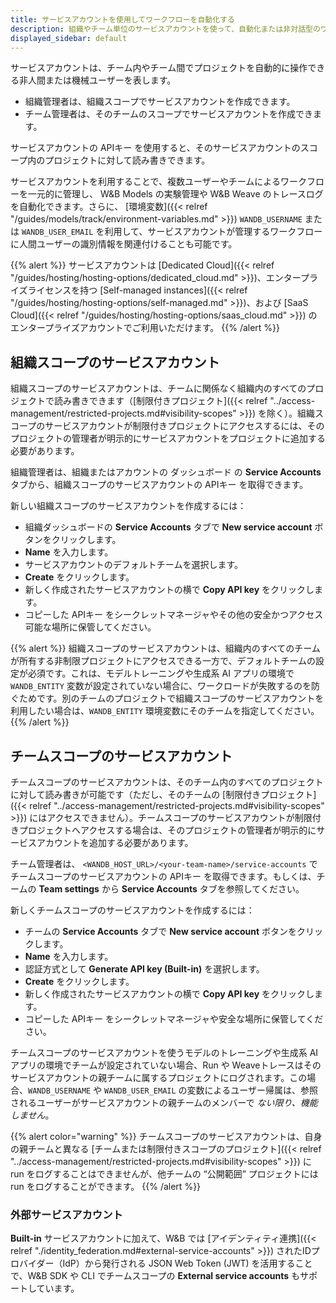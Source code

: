 ```yaml
---
title: サービスアカウントを使用してワークフローを自動化する
description: 組織やチーム単位のサービスアカウントを使って、自動化または非対話型のワークフローを管理する
displayed_sidebar: default
---
```


サービスアカウントは、チーム内やチーム間でプロジェクトを自動的に操作できる非人間または機械ユーザーを表します。

- 組織管理者は、組織スコープでサービスアカウントを作成できます。
- チーム管理者は、そのチームのスコープでサービスアカウントを作成できます。
	
サービスアカウントの APIキー を使用すると、そのサービスアカウントのスコープ内のプロジェクトに対して読み書きできます。

サービスアカウントを利用することで、複数ユーザーやチームによるワークフローを一元的に管理し、 W&B Models の実験管理や W&B Weave のトレースログを自動化できます。さらに、 [環境変数]({{< relref "/guides/models/track/environment-variables.md" >}}) `WANDB_USERNAME` または `WANDB_USER_EMAIL` を利用して、サービスアカウントが管理するワークフローに人間ユーザーの識別情報を関連付けることも可能です。

{{% alert %}}
サービスアカウントは [Dedicated Cloud]({{< relref "/guides/hosting/hosting-options/dedicated_cloud.md" >}})、エンタープライズライセンスを持つ [Self-managed instances]({{< relref "/guides/hosting/hosting-options/self-managed.md" >}})、および [SaaS Cloud]({{< relref "/guides/hosting/hosting-options/saas_cloud.md" >}}) のエンタープライズアカウントでご利用いただけます。
{{% /alert %}}

## 組織スコープのサービスアカウント

組織スコープのサービスアカウントは、チームに関係なく組織内のすべてのプロジェクトで読み書きできます（[制限付きプロジェクト]({{< relref "../access-management/restricted-projects.md#visibility-scopes" >}}) を除く）。組織スコープのサービスアカウントが制限付きプロジェクトにアクセスするには、そのプロジェクトの管理者が明示的にサービスアカウントをプロジェクトに追加する必要があります。

組織管理者は、組織またはアカウントの ダッシュボード の **Service Accounts** タブから、組織スコープのサービスアカウントの APIキー を取得できます。

新しい組織スコープのサービスアカウントを作成するには：

* 組織ダッシュボードの **Service Accounts** タブで **New service account** ボタンをクリックします。
* **Name** を入力します。
* サービスアカウントのデフォルトチームを選択します。
* **Create** をクリックします。
* 新しく作成されたサービスアカウントの横で **Copy API key** をクリックします。
* コピーした APIキー をシークレットマネージャやその他の安全かつアクセス可能な場所に保管してください。

{{% alert %}}
組織スコープのサービスアカウントは、組織内のすべてのチームが所有する非制限プロジェクトにアクセスできる一方で、デフォルトチームの設定が必須です。これは、モデルトレーニングや生成系 AI アプリの環境で `WANDB_ENTITY` 変数が設定されていない場合に、ワークロードが失敗するのを防ぐためです。別のチームのプロジェクトで組織スコープのサービスアカウントを利用したい場合は、`WANDB_ENTITY` 環境変数にそのチームを指定してください。
{{% /alert %}}

## チームスコープのサービスアカウント

チームスコープのサービスアカウントは、そのチーム内のすべてのプロジェクトに対して読み書きが可能です（ただし、そのチームの [制限付きプロジェクト]({{< relref "../access-management/restricted-projects.md#visibility-scopes" >}}) にはアクセスできません）。チームスコープのサービスアカウントが制限付きプロジェクトへアクセスする場合は、そのプロジェクトの管理者が明示的にサービスアカウントを追加する必要があります。

チーム管理者は、 `<WANDB_HOST_URL>/<your-team-name>/service-accounts` でチームスコープのサービスアカウントの APIキー を取得できます。もしくは、チームの **Team settings** から **Service Accounts** タブを参照してください。

新しくチームスコープのサービスアカウントを作成するには：

* チームの **Service Accounts** タブで **New service account** ボタンをクリックします。
* **Name** を入力します。
* 認証方式として **Generate API key (Built-in)** を選択します。
* **Create** をクリックします。
* 新しく作成されたサービスアカウントの横で **Copy API key** をクリックします。
* コピーした APIキー をシークレットマネージャや安全な場所に保管してください。

チームスコープのサービスアカウントを使うモデルのトレーニングや生成系 AI アプリの環境でチームが設定されていない場合、Run や Weaveトレースはそのサービスアカウントの親チームに属するプロジェクトにログされます。この場合、`WANDB_USERNAME` や `WANDB_USER_EMAIL` の変数によるユーザー帰属は、参照されるユーザーがサービスアカウントの親チームのメンバーで _ない限り、機能しません_。

{{% alert color="warning" %}}
チームスコープのサービスアカウントは、自身の親チームと異なる [チームまたは制限付きスコープのプロジェクト]({{< relref "../access-management/restricted-projects.md#visibility-scopes" >}}) に run をログすることはできませんが、他チームの “公開範囲” プロジェクトには run をログすることができます。
{{% /alert %}}

### 外部サービスアカウント

**Built-in** サービスアカウントに加えて、W&B では [アイデンティティ連携]({{< relref "./identity_federation.md#external-service-accounts" >}}) されたIDプロバイダー（IdP）から発行される JSON Web Token (JWT) を活用することで、W&B SDK や CLI でチームスコープの **External service accounts** もサポートしています。
